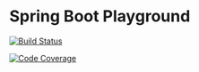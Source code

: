 # Spring Boot Playground

[![Build Status](https://travis-ci.org/leandrocgsi/SpringBootPlayground.svg?branch=master)](https://travis-ci.org/leandrocgsi/SpringBootPlayground)

[![Code Coverage](https://codecov.io/github/leandrocgsi/SpringBootPlayground/coverage.svg)](https://codecov.io/gh/leandrocgsi/SpringBootPlayground)
